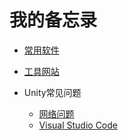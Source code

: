 # 我的备忘录

- [常用软件](https://github.com/JpHoooo/Memo/blob/main/Markdown%20Files/CommonSoftWare.md)

- [工具网站](https://github.com/JpHoooo/Memo/blob/main/Markdown%20Files/ToolsWebsite.md)

- Unity常见问题
  
  - [网络问题](https://github.com/JpHoooo/Memo/blob/main/Markdown%20Files/ProblemsEncountedInUnity/NetworkIssue.md)
  - [Visual Studio Code](https://github.com/JpHoooo/Memo/blob/main/Markdown%20Files/VisualStudioCode.md)
